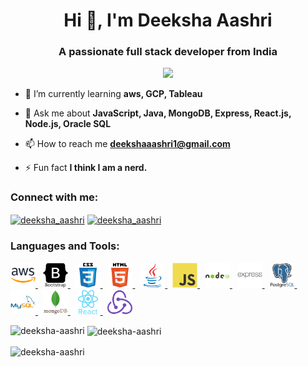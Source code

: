 
<h1 align="center">Hi 👋, I'm Deeksha Aashri</h1>
<h3 align="center">A passionate full stack developer from India</h3>

<p align="center" width="400px" height="400px"> 
<img src="https://cdn.dribbble.com/users/331265/screenshots/2542587/gabi-d.gif" /> </p>


- 🌱 I’m currently learning **aws, GCP, Tableau**

- 💬 Ask me about **JavaScript, Java, MongoDB, Express, React.js, Node.js, Oracle SQL**

- 📫 How to reach me **deekshaaashri1@gmail.com**

- ⚡ Fun fact **I think I am a nerd.**

<h3 align="left">Connect with me:</h3>
<p align="left">
<a href="https://instagram.com/deeksha_aashri" target="blank"><img align="center" src="https://raw.githubusercontent.com/rahuldkjain/github-profile-readme-generator/master/src/images/icons/Social/instagram.svg" alt="deeksha_aashri" height="30" width="40" /></a>
<a href="https://www.leetcode.com/deeksha_aashri" target="blank"><img align="center" src="https://raw.githubusercontent.com/rahuldkjain/github-profile-readme-generator/master/src/images/icons/Social/leet-code.svg" alt="deeksha_aashri" height="30" width="40" /></a>
</p>

<h3 align="left">Languages and Tools:</h3>
<p align="left">
 <a href="https://aws.amazon.com" target="_blank" rel="noreferrer"> <img src="https://raw.githubusercontent.com/devicons/devicon/master/icons/amazonwebservices/amazonwebservices-original-wordmark.svg" alt="aws" width="40" height="40"/> </a> 
 &nbsp; <a href="https://getbootstrap.com" target="_blank" rel="noreferrer"> <img src="https://raw.githubusercontent.com/devicons/devicon/master/icons/bootstrap/bootstrap-plain-wordmark.svg" alt="bootstrap" width="40" height="40"/> </a> &nbsp; <a href="https://www.w3schools.com/css/" target="_blank" rel="noreferrer"> <img src="https://raw.githubusercontent.com/devicons/devicon/master/icons/css3/css3-original-wordmark.svg" alt="css3" width="40" height="40"/> </a>&nbsp; <a href="https://www.w3.org/html/" target="_blank" rel="noreferrer"> <img src="https://raw.githubusercontent.com/devicons/devicon/master/icons/html5/html5-original-wordmark.svg" alt="html5" width="40" height="40"/> </a>&nbsp; <a href="https://www.java.com" target="_blank" rel="noreferrer"> <img src="https://raw.githubusercontent.com/devicons/devicon/master/icons/java/java-original.svg" alt="java" width="40" height="40"/> </a> &nbsp; <a href="https://developer.mozilla.org/en-US/docs/Web/JavaScript" target="_blank" rel="noreferrer"> <img src="https://raw.githubusercontent.com/devicons/devicon/master/icons/javascript/javascript-original.svg" alt="javascript" width="40" height="40"/> </a>&nbsp;
 <a href="https://nodejs.org" target="_blank" rel="noreferrer"> <img src="https://raw.githubusercontent.com/devicons/devicon/master/icons/nodejs/nodejs-original-wordmark.svg" alt="nodejs" width="40" height="40"/> </a>&nbsp;  <a href="https://expressjs.com" target="_blank" rel="noreferrer"> <img src="https://raw.githubusercontent.com/devicons/devicon/master/icons/express/express-original-wordmark.svg" alt="express" width="40" height="40"/> </a> &nbsp; <a href="https://www.postgresql.org" target="_blank" rel="noreferrer"> <img src="https://raw.githubusercontent.com/devicons/devicon/master/icons/postgresql/postgresql-original-wordmark.svg" alt="postgresql" width="40" height="40"/> </a>&nbsp;
  <a href="https://www.mysql.com/" target="_blank" rel="noreferrer"> <img src="https://raw.githubusercontent.com/devicons/devicon/master/icons/mysql/mysql-original-wordmark.svg" alt="mysql" width="40" height="40"/> </a>&nbsp;  <a href="https://www.mongodb.com/" target="_blank" rel="noreferrer"> <img src="https://raw.githubusercontent.com/devicons/devicon/master/icons/mongodb/mongodb-original-wordmark.svg" alt="mongodb" width="40" height="40"/> </a> &nbsp; </a> <a href="https://reactjs.org/" target="_blank" rel="noreferrer"> <img src="https://raw.githubusercontent.com/devicons/devicon/master/icons/react/react-original-wordmark.svg" alt="react" width="40" height="40"/> </a>&nbsp;
 <a href="https://redux.js.org" target="_blank" rel="noreferrer"> <img src="https://raw.githubusercontent.com/devicons/devicon/master/icons/redux/redux-original.svg" alt="redux" width="40" height="40"/> </a>
 </p>

<p><img align="left" src="https://github-readme-stats.vercel.app/api/top-langs?username=deeksha-aashri&show_icons=true&locale=en&layout=compact" alt="deeksha-aashri" /></p>

<p>&nbsp;<img align="center" src="https://github-readme-stats.vercel.app/api?username=deeksha-aashri&show_icons=true&locale=en" alt="deeksha-aashri" /></p>

<p><img align="center" src="https://github-readme-streak-stats.herokuapp.com/?user=deeksha-aashri&" alt="deeksha-aashri" /></p>
